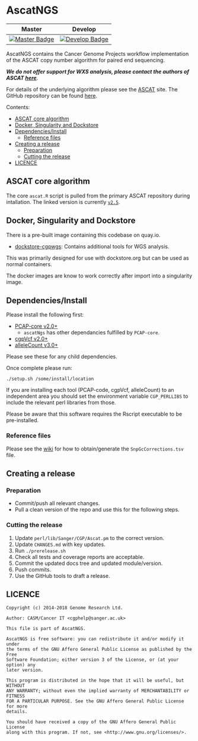 # AscatNGS

| Master                                        | Develop                                         |
| --------------------------------------------- | ----------------------------------------------- |
| [![Master Badge][travis-master]][travis-base] | [![Develop Badge][travis-develop]][travis-base] |

AscatNGS contains the Cancer Genome Projects workflow implementation of the ASCAT copy number
algorithm for paired end sequencing.

**_We do not offer support for WXS analysis, please contact the authors of ASCAT [here][ascat-web]_**.

For details of the underlying algorithm please see the [ASCAT][ascat-web] site.  The GitHub
repository can be found [here][ascat-gh].

Contents:

<!-- TOC depthFrom:2 depthTo:6 withLinks:1 updateOnSave:1 orderedList:0 -->

- [ASCAT core algorithm](#ascat-core-algorithm)
- [Docker, Singularity and Dockstore](#docker-singularity-and-dockstore)
- [Dependencies/Install](#dependenciesinstall)
	- [Reference files](#reference-files)
- [Creating a release](#creating-a-release)
	- [Preparation](#preparation)
	- [Cutting the release](#cutting-the-release)
- [LICENCE](#licence)

<!-- /TOC -->

## ASCAT core algorithm

The core `ascat.R` script is pulled from the primary ASCAT repository during intallation.  The linked version is currently [`v2.5`][ascat-release].

## Docker, Singularity and Dockstore

There is a pre-built image containing this codebase on quay.io.

* [dockstore-cgpwgs][ds-cgpwgs-git]: Contains additional tools for WGS analysis.

This was primarily designed for use with dockstore.org but can be used as normal containers.

The docker images are know to work correctly after import into a singularity image.

## Dependencies/Install

Please install the following first:

* [PCAP-core v2.0+][pcap-core-rel]
  * `ascatNgs` has other dependancies fulfilled by `PCAP-core`.
* [cgpVcf v2.0+][cgpvcf-rel]
* [alleleCount v3.0+][allelecount-rel]

Please see these for any child dependencies.

Once complete please run:

```
./setup.sh /some/install/location
```

If you are installing each tool (PCAP-code, cgpVcf, alleleCount) to an independent area you should
set the environment variable `CGP_PERLLIBS` to include the relevant perl libraries from those.

Please be aware that this software requires the Rscript executable to be pre-installed.

### Reference files

Please see the [wiki][ascatngs-wiki] for how to obtain/generate the
`SnpGcCorrections.tsv` file.

## Creating a release

### Preparation

* Commit/push all relevant changes.
* Pull a clean version of the repo and use this for the following steps.

### Cutting the release

1. Update `perl/lib/Sanger/CGP/Ascat.pm` to the correct version.
1. Update `CHANGES.md` with key updates.
1. Run `./prerelease.sh`
1. Check all tests and coverage reports are acceptable.
1. Commit the updated docs tree and updated module/version.
1. Push commits.
1. Use the GitHub tools to draft a release.

## LICENCE

```
Copyright (c) 2014-2018 Genome Research Ltd.

Author: CASM/Cancer IT <cgphelp@sanger.ac.uk>

This file is part of AscatNGS.

AscatNGS is free software: you can redistribute it and/or modify it under
the terms of the GNU Affero General Public License as published by the Free
Software Foundation; either version 3 of the License, or (at your option) any
later version.

This program is distributed in the hope that it will be useful, but WITHOUT
ANY WARRANTY; without even the implied warranty of MERCHANTABILITY or FITNESS
FOR A PARTICULAR PURPOSE. See the GNU Affero General Public License for more
details.

You should have received a copy of the GNU Affero General Public License
along with this program. If not, see <http://www.gnu.org/licenses/>.
```

<!-- Travis -->
[travis-base]: https://travis-ci.org/cancerit/ascatNgs
[travis-master]: https://travis-ci.org/cancerit/ascatNgs.svg?branch=master
[travis-develop]: https://travis-ci.org/cancerit/ascatNgs.svg?branch=dev

<!-- refs -->
[allelecount-rel]: https://github.com/cancerit/alleleCount/releases
[cgpvcf-rel]: https://github.com/cancerit/cgpVcf/releases
[pcap-core-rel]: https://github.com/cancerit/PCAP-core/releases
[ascat-web]: https://www.crick.ac.uk/peter-van-loo/software/ASCAT
[ascat-gh]: https://github.com/Crick-CancerGenomics/ascat
[ascat-release]: https://github.com/Crick-CancerGenomics/ascat/releases/tag/v2.5
[ascatngs-wiki]: https://github.com/cancerit/ascatNgs/wiki
[ds-cgpwgs-git]: https://github.com/cancerit/dockstore-cgpwgs
